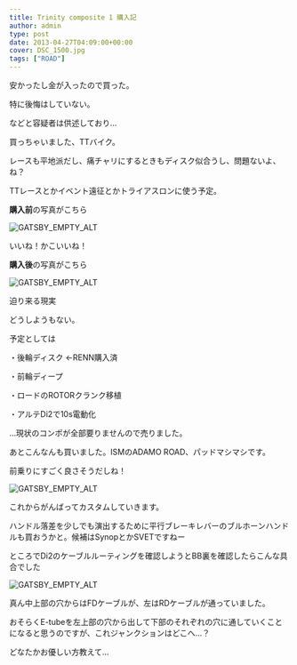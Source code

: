```yaml
---
title: Trinity composite 1 購入記
author: admin
type: post
date: 2013-04-27T04:09:00+00:00
cover: DSC_1500.jpg
tags: ["ROAD"]
---
```


安かったし金が入ったので買った。

特に後悔はしていない。

などと容疑者は供述しており…

買っちゃいました、TTバイク。

レースも平地派だし、痛チャリにするときもディスク似合うし、問題ないよ、ね？

TTレースとかイベント遠征とかトライアスロンに使う予定。

**購入前**の写真がこちら

![GATSBY_EMPTY_ALT](./DSC_1455.jpg)

いいね！かこいいね！

**購入後**の写真がこちら

![GATSBY_EMPTY_ALT](./DSC_1500.jpg)

迫り来る現実

どうしようもない。

予定としては

・後輪ディスク ←RENN購入済

・前輪ディープ

・ロードのROTORクランク移植

・アルテDi2で10s電動化

…現状のコンポが全部要りませんので売りました。

あとこんなんも買いました。ISMのADAMO ROAD、パッドマシマシです。

前乗りにすごく良さそうだしね！

![GATSBY_EMPTY_ALT](./DSC_1530.jpg)

これからがんばってカスタムしていきます。

ハンドル落差を少しでも演出するために平行ブレーキレバーのブルホーンハンドルも買おうかと。候補はSynopとかSVETですねー

ところでDi2のケーブルルーティングを確認しようとBB裏を確認したらこんな具合でした

![GATSBY_EMPTY_ALT](./DSC_1518.jpg)

真ん中上部の穴からはFDケーブルが、左はRDケーブルが通っていました。

おそらくE-tubeを左上部の穴から出して下部のそれぞれの穴に通していくことになると思うのですが、これジャンクションはどこへ…？

どなたかお優しい方教えて…
